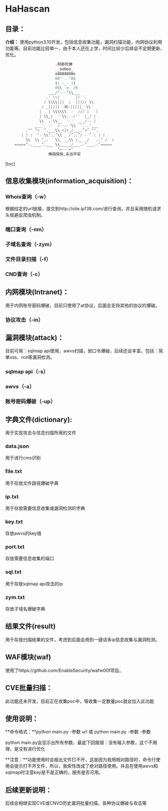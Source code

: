 # HaHascan

## 目录：

**介绍：** 使用python3.10开发，包括信息收集功能，漏洞扫描功能，内网协议利用功能等。目前功能比较单一，由于本人还在上学，时间比较少后续会不定期更新、优化。

```python
                      .阿弥陀佛
                       _oo0oo_                      
                      o8888888o                     
                      88" . "88                     
                      (| -_- |)                     
                      0\\  =  /0                    
                   ___/‘---’\\___                   
                  .' \\|       |/ '.                
                 / \\\\|||  :  |||// \\             
                / _||||| -卍-|||||_ \\              
               |   | \\\\\\  -  /// |   |           
               | \\_|  ''\\---/''  |_/ |            
               \\  .-\\__  '-'  ___/-. /            
             ___'. .'  /--.--\\  '. .'___           
         ."" ‘<  ‘.___\\_<|>_/___.’>’ "".           
       | | :  ‘- \\‘.;‘\\ _ /’;.’/ - ’ : | |        
         \\  \\ ‘_.   \\_ __\\ /__ _/   .-’ /  /    
    =====‘-.____‘.___ \\_____/___.-’___.-’=====     
                       ‘=---=’                      
                   佛祖保佑,永远平安
```



[toc]

## 信息收集模块(information_acquisition)：

### Whois查询（-w）

根据给定的url链接，提交到http://site.ip138.com/进行查询，并且采用随机请求头规避反爬虫机制。

### 端口查询（-nm）

### 子域名查询（-zym）

### 文件目录扫描（-f）

### CND查询（-c）

## 内网模块(Intranet)：

用于内网账号密码爆破，目前只使用了at协议，后面会支持其他的协议的爆破。

### 协议攻击（-in）

## 漏洞模块(attack)：

目前可用：sqlmap api使用，awvs扫描，弱口令爆破，后续还会丰富，包括：简单xss、rce等漏洞检测。

### sqlmap api（-s）

### awvs（-a）

### 账号密码爆破（-up）

## 字典文件(dictionary):

用于实现攻击与信息扫描所用的文件

### data.json

用于进行cms识别

### file.txt

用于存放文件路径爆破字典

### ip.txt

用于存放需要信息收集或漏洞检测的字典

### key.txt

存放awvs的key值

### port.txt

存放需要信息收集的端口

### sql.txt

用于存放sqlmap api攻击的ip

### zym.txt

存放子域名爆破字典

## 结果文件(result)

用于存放扫描结果的文件，考虑到后面会用到一键话多ip信息收集与漏洞检测。

## WAF模块(waf)

使用了https://github.com/EnableSecurity/wafw00f项目。

## CVE批量扫描：

此功能还未开发，目前正在收集poc中，等收集一定数量poc就会加入此功能

## 使用说明：

**命令格式：**python main.py -参数 url  或  python main.py -参数 -参数

python main.py会显示出所有参数，最底下回报错：没有输入参数，这个不用理，是没有进行优化

**注意：**功能使用时会报出文件打不开，这是因为我用相对路径时，命令行使用会提示打不开文件，所以，我索性改成了绝对路径使用。并且在使用awvs和sqlmap时注意key是不是正确的，服务是否可用。

## 后续更新说明：

后续会相继实现CVE或CNVD历史漏洞批量扫描，各种协议爆破与攻击等

